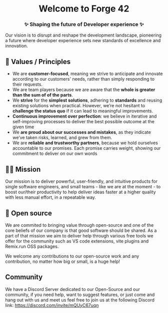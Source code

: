 <h1 align="center"> Welcome to Forge 42  </h1>
<h3 align="center">✨ Shaping the future of Developer experience ✨ </h1>
 

Our vision is to disrupt and reshape the development landscape, pioneering a future where developer experience sets new standards of excellence and innovation.

## 🧙 Values / Principles

- We are **customer-focused**, meaning we strive to anticipate and innovate according to our customers' needs, rather than simply responding to their requests.
- We are team players because we are aware that the **whole is greater than the sum of of the parts**.
- We **strive** for the **simplest solutions**, adhering to **standards** and reusing existing solutions when practical. However, we’re not hesitant to **challenge the status quo** if it can lead to meaningful improvements.
- **Continuous improvement over perfection**: we believe in iterative and self-improving processes to deliver the best possible outcome at the given time
- We **are proud about our successes and mistakes**, as they indicate we’ve taken risks, learned, and grew from them.
- We are **reliable and trustworthy partners**, because we hold ourselves accountable to our promises. Each promise carries weight, showing our commitment to deliver on our own words

## 👩‍💻 Mission

Our mission is to deliver powerful, user-friendly, and intuitive products for single software engineers, and small teams - like we are at the moment - to boost our/their productivity to help deliver ideas faster at a higher quality with less manual effort, in a repeatable way.

## 🍿 Open source

We are commited to bringing value through open-source and one of the core beliefs of our company is that good software should be shared. As a part of that mission we aim to deliver help through various free tools we offer for the community such as VS code extensions, vite plugins and Remix.run OSS packages.

We welcome any contributions to our open-source work and any contribution, no matter how big or small, is a huge help!

## Community

We have a Discord Server dedicated to our Open-Source and our community, if you need help, want to suggest features, or just come and hang out with us and meet us feel free to join us at the following Discord link:
https://discord.com/invite/mQUyC67uqn
<!--

**Here are some ideas to get you started:**

🙋‍♀️ A short introduction - what is your organization all about?
🌈 Contribution guidelines - how can the community get involved?
👩‍💻 Useful resources - where can the community find your docs? Is there anything else the community should know?
🍿 Fun facts - what does your team eat for breakfast?
🧙 Remember, you can do mighty things with the power of [Markdown](https://docs.github.com/github/writing-on-github/getting-started-with-writing-and-formatting-on-github/basic-writing-and-formatting-syntax)
-->

